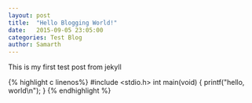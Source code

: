 ```yaml
---
layout: post
title:  "Hello Blogging World!"
date:   2015-09-05 23:05:00
categories: Test Blog
author: Samarth
---
```

This is my first test post from jekyll

{% highlight c linenos%}
#include <stdio.h>
int main(void)
{
    printf("hello, world\n");
}
{% endhighlight %}